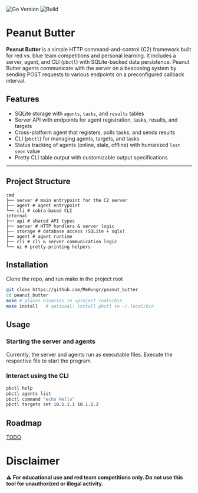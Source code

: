 ![Go Version](https://img.shields.io/badge/Go-1.23-blue)
![Build](https://github.com/MeHungr/peanut_butter/actions/workflows/ci.yml/badge.svg)

# Peanut Butter

**Peanut Butter** is a simple HTTP command-and-control (C2) framework built for red vs. blue team competitions and personal learning.
It includes a server, agent, and CLI (`pbctl`) with SQLite-backed data persistence. Peanut Butter agents communicate with the server on a beaconing system by sending POST requests to various endpoints on a preconfigured callback interval.

## Features
- SQLite storage with `agents`, `tasks`, and `results` tables
- Server API with endpoints for agent registration, tasks, results, and targets
- Cross-platform agent that registers, polls tasks, and sends results
- CLI (`pbctl`) for managing agents, targets, and tasks
- Status tracking of agents (online, stale, offline) with humanized `last seen` value
- Pretty CLI table output with customizable output specifications
---

## Project Structure
```
cmd
├── server # main entrypoint for the C2 server
├── agent # agent entrypoint
└── cli # cobra-based CLI
internal
├── api # shared API types
├── server # HTTP handlers & server logic
├── storage # database access (SQLite + sqlx)
├── agent # agent runtime
├── cli # cli & server communication logic
└── ui # pretty-printing helpers
```

## Installation
Clone the repo, and run make in the project root
``` bash
git clone https://github.com/MeHungr/peanut_butter
cd peanut_butter
make # places binaries in <project root>/bin
make install   # optional: install pbctl to ~/.local/bin
```

## Usage
### Starting the server and agents
Currently, the server and agents run as executable files. Execute the respective file to start the program.
### Interact using the CLI
``` bash
pbctl help
pbctl agents list
pbctl command "echo Hello"
pbctl targets set 10.1.1.1 10.1.1.2
```

## Roadmap
[TODO](TODO.md)

# Disclaimer
⚠️ **For educational use and red team competitions only. Do not use this tool for unauthorized or illegal activity.**
